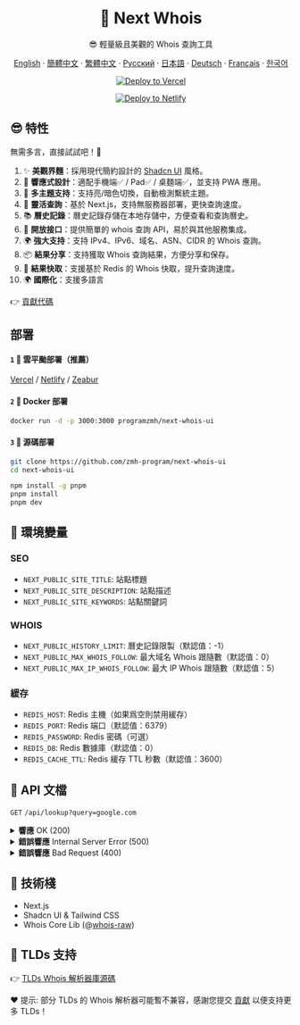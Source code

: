 <div align="center">

# 🧪 Next Whois

😎 輕量級且美觀的 Whois 查詢工具

[English](README.md) · [簡體中文](README_CN.md) · [繁體中文](README_TW.md) · [Русский](README_RU.md) · [日本語](README_JP.md) · [Deutsch](README_DE.md) · [Français](README_FR.md) · [한국어](README_KR.md)

[![Deploy to Vercel](https://vercel.com/button)](https://vercel.com/import/project?template=https://github.com/zmh-program/next-whois-ui)

[![Deploy to Netlify](https://www.netlify.com/img/deploy/button.svg)](https://app.netlify.com/start/deploy?repository=https://github.com/zmh-program/next-whois-ui)

</div>

## 😎 特性

無需多言，直接試試吧！🥳

1. ✨ **美觀界麵**：採用現代簡約設計的 [Shadcn UI](https://ui.shadcn.com) 風格。
2. 📱 **響應式設計**：適配手機端✅ / Pad✅ / 桌麵端✅，並支持 PWA 應用。
3. 🌈 **多主題支持**：支持亮/暗色切換，自動檢測繫統主題。
4. 🚀 **靈活查詢**：基於 Next.js，支持無服務器部署，更快查詢速度。
5. 📚 **曆史記錄**：曆史記錄存儲在本地存儲中，方便查看和查詢曆史。
6. 📡 **開放接口**：提供簡單的 whois 查詢 API，易於與其他服務集成。
7. 🌍 **強大支持**：支持 IPv4、IPv6、域名、ASN、CIDR 的 Whois 查詢。
8. 📦 **結果分享**：支持獲取 Whois 查詢結果，方便分享和保存。
9. 📡 **結果快取**：支援基於 Redis 的 Whois 快取，提升查詢速度。
10. 🌍 **國際化**：支援多語言

👉 [貢獻代碼](https://github.com/zmh-program/next-whois-ui/pulls)

## 部署

#### `1` 🚀 雲平颱部署（推薦）

[Vercel](https://vercel.com/import/project?template=https://github.com/zmh-program/next-whois-ui) / [Netlify](https://app.netlify.com/start/deploy?repository=https://github.com/zmh-program/next-whois-ui) / [Zeabur](https://zeabur.com/templates/UHCCCT)

#### `2` 🐳 Docker 部署

```bash
docker run -d -p 3000:3000 programzmh/next-whois-ui
```

#### `3` 🔨 源碼部署

```bash
git clone https://github.com/zmh-program/next-whois-ui
cd next-whois-ui

npm install -g pnpm
pnpm install
pnpm dev
```

## 📏 環境變量

### SEO

- `NEXT_PUBLIC_SITE_TITLE`: 站點標題
- `NEXT_PUBLIC_SITE_DESCRIPTION`: 站點描述
- `NEXT_PUBLIC_SITE_KEYWORDS`: 站點關鍵詞

### WHOIS

- `NEXT_PUBLIC_HISTORY_LIMIT`: 曆史記錄限製（默認值：-1）
- `NEXT_PUBLIC_MAX_WHOIS_FOLLOW`: 最大域名 Whois 跟隨數（默認值：0）
- `NEXT_PUBLIC_MAX_IP_WHOIS_FOLLOW`: 最大 IP Whois 跟隨數（默認值：5）

### 緩存

- `REDIS_HOST`: Redis 主機（如果爲空則禁用緩存）
- `REDIS_PORT`: Redis 端口（默認值：6379）
- `REDIS_PASSWORD`: Redis 密碼（可選）
- `REDIS_DB`: Redis 數據庫（默認值：0）
- `REDIS_CACHE_TTL`: Redis 緩存 TTL 秒數（默認值：3600）

## 📝 API 文檔

`GET` `/api/lookup?query=google.com`

<details>
<summary><strong>響應</strong> OK (200)</summary>

```json
{
  "time": 1.547,
  "status": true,
  "cached": false,
  "result": {
    "domain": "GOOGLE.COM",
    "registrar": "MarkMonitor Inc.",
    "registrarURL": "http://www.markmonitor.com",
    "ianaId": "292",
    "whoisServer": "whois.markmonitor.com",
    "updatedDate": "2019-09-09T15:39:04.000Z",
    "creationDate": "1997-09-15T04:00:00.000Z",
    "expirationDate": "2028-09-14T04:00:00.000Z",
    "status": [
      {
        "status": "clientDeleteProhibited",
        "url": "https://icann.org/epp#clientDeleteProhibited"
      },
      {
        "status": "clientTransferProhibited",
        "url": "https://icann.org/epp#clientTransferProhibited"
      },
      {
        "status": "clientUpdateProhibited",
        "url": "https://icann.org/epp#clientUpdateProhibited"
      },
      {
        "status": "serverDeleteProhibited",
        "url": "https://icann.org/epp#serverDeleteProhibited"
      },
      {
        "status": "serverTransferProhibited",
        "url": "https://icann.org/epp#serverTransferProhibited"
      },
      {
        "status": "serverUpdateProhibited",
        "url": "https://icann.org/epp#serverUpdateProhibited"
      }
    ],
    "nameServers": [
      "NS1.GOOGLE.COM",
      "NS2.GOOGLE.COM",
      "NS3.GOOGLE.COM",
      "NS4.GOOGLE.COM"
    ],
    "registrantOrganization": "Unknown",
    "registrantProvince": "Unknown",
    "registrantCountry": "Unknown",
    "registrantPhone": "+1 2086851750",
    "registrantEmail": "Unknown",
    "rawWhoisContent": "..."
  }
}
```

</details>

<details>
<summary><strong>錯誤響應</strong> Internal Server Error (500)</summary>

```json
{
  "time": 0.609,
  "status": false,
  "error": "No match for domain google.notfound (e.g. domain is not registered)"
}
```

</details>

<details>
<summary><strong>錯誤響應</strong> Bad Request (400)</summary>

```json
{
  "time": -1,
  "status": false,
  "error": "Query is required"
}
```

</details>

## 🧠 技術棧

- Next.js
- Shadcn UI & Tailwind CSS
- Whois Core Lib (@[whois-raw](https://www.npmjs.com/package/whois-raw))

## 💪 TLDs 支持

👉 [TLDs Whois 解析器庫源碼](./src/lib/whois/lib.ts)

❤ 提示: 部分 TLDs 的 Whois 解析器可能暫不兼容，感謝您提交 [貢獻](https://github.com/zmh-program/next-whois-ui/pulls) 以便支持更多 TLDs！

